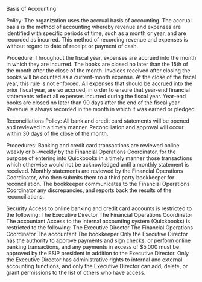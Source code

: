 Basis of Accounting

Policy: The organization uses the accrual basis of accounting. The accrual basis is the method of accounting whereby revenue and expenses are identified with specific periods of time, such as a month or year, and are recorded as incurred. This method of recording revenue and expenses is without regard to date of receipt or payment of cash.

Procedure: 
Throughout the fiscal year, expenses are accrued into the month in which they are incurred. The books are closed no later than the 15th of the month after the close of the month. Invoices received after closing the books will be counted as a current-month expense.
At the close of the fiscal year, this rule is not enforced. All expenses that should be accrued into the prior fiscal year, are so accrued, in order to ensure that year-end financial statements reflect all expenses incurred during the fiscal year. Year-end books are closed no later than 90 days after the end of the fiscal year.
Revenue is always recorded in the month in which it was earned or pledged.

Reconciliations
Policy: All bank and credit card statements will be opened and reviewed in a timely manner. Reconciliation and approval will occur within 30 days of the close of the month.

Procedures:
Banking and credit card transactions are reviewed online weekly or bi-weekly by the Financial Operations Coordinator, for the purpose of entering into Quickbooks in a timely manner those transactions which otherwise would not be acknowledged until a monthly statement is received.
Monthly statements are reviewed by the Financial Operations Coordinator, who then submits them to a third party bookkeeper for reconciliation. The bookkeeper communicates to the Financial Operations Coordinator any discrepancies, and reports back the results of the reconciliations.

Security
Access to online banking and credit card accounts is restricted to the following:
The Executive Director
The Financial Operations Coordinator
The accountant
Access to the internal accounting system (Quickbooks) is restricted to the following:
The Executive Director
The Financial Operations Coordinator
The accountant
The bookkeeper
Only the Executive Director has the authority to approve payments and sign checks, or perform online banking transactions, and any payments in excess of $5,000 must be approved by the ESIP president in addition to the Executive Director.
Only the Executive Director has administrative rights to internal and external accounting functions, and only the Executive Director can add, delete, or grant permissions to the list of others who have access.
